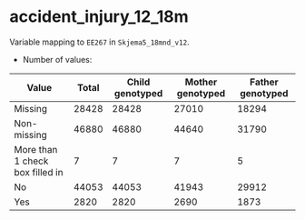 # accident_injury_12_18m
Variable mapping to `EE267` in `Skjema5_18mnd_v12`.
- Number of values:

| Value | Total | Child genotyped | Mother genotyped | Father genotyped |
| ----- | ----- | --------------- | ---------------- | ---------------- |
| Missing | 28428 | 28428 | 27010 | 18294 |
| Non-missing | 46880 | 46880 | 44640 | 31790 |
| More than 1 check box filled in | 7 | 7 | 7 |5 |
| No | 44053 | 44053 | 41943 |29912 |
| Yes | 2820 | 2820 | 2690 |1873 |



